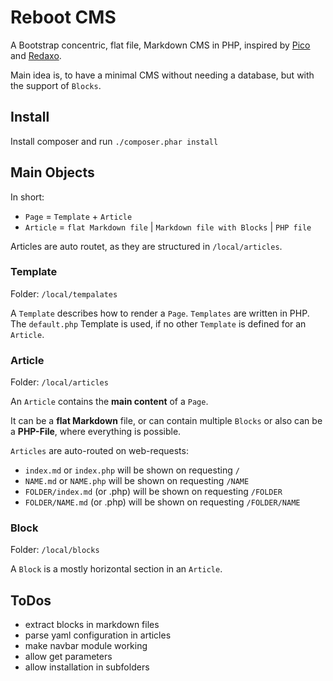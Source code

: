 # Reboot CMS

A Bootstrap concentric, flat file, Markdown CMS in PHP, inspired by [Pico](http://picocms.org) and [Redaxo](https://redaxo.org/).

Main idea is, to have a minimal CMS without needing a database, but with the support
of `Blocks`.

## Install

Install composer and run `./composer.phar install`

## Main Objects

In short:

- `Page` = `Template` + `Article`
- `Article` = `flat Markdown file` | `Markdown file with Blocks` | `PHP file`

Articles are auto routet, as they are structured in `/local/articles`.

### Template

Folder: `/local/tempalates`

A `Template` describes how to render a `Page`. `Templates` are written in PHP.
The `default.php` Template is used, if no other `Template` is defined for an
`Article`.

### Article

Folder: `/local/articles`

An `Article` contains the **main content** of a `Page`.  

It can be a **flat Markdown** file, or can contain multiple `Blocks` or
also can be a **PHP-File**, where everything is possible.

`Articles` are auto-routed on web-requests:

- `index.md` or `index.php` will be shown on requesting `/`
- `NAME.md` or `NAME.php` will be shown on requesting `/NAME`
- `FOLDER/index.md` (or .php) will be shown on requesting `/FOLDER`
- `FOLDER/NAME.md` (or .php) will be shown on requesting `/FOLDER/NAME`

### Block

Folder: `/local/blocks`

A `Block` is a mostly horizontal section in an `Article`. 

## ToDos

- extract blocks in markdown files
- parse yaml configuration in articles
- make navbar module working
- allow get parameters
- allow installation in subfolders

